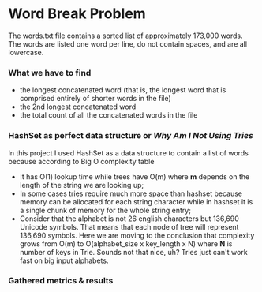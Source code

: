 # Word Break Problem

<!-- insert badges -->

The words.txt file contains a sorted list of approximately 173,000 words. The words are listed one word per line, do not contain spaces, and are all lowercase.

### What we have to find
- the longest concatenated word (that is, the longest word that is comprised entirely of
shorter words in the file)
- the 2nd longest concatenated word
- the total count of all the concatenated words in the file

### HashSet as perfect data structure or <em>Why Am I Not Using Tries</em>
In this project I used HashSet as a data structure to contain a list of words 
because according to Big O complexity table 
- It has O(1) lookup time while trees have O(m) where <strong>m</strong> depends on the length of the string we are looking up;
- In some cases tries require much more space than hashset because memory can be allocated for each string character
while in hashset it is a single chunk of memory for the whole string entry;
- Consider that the alphabet is not 26 english characters but 136,690 Unicode symbols. That means
that each node of tree will represent 136,690 symbols. Here we are moving to the conclusion that
complexity grows from O(m) to O(alphabet_size x key_length x N) where <strong>N</strong> is number of keys in Trie.
Sounds not that nice, uh? Tries just can't work fast on big input alphabets.

### Gathered metrics & results
<!-- insert pictures -->